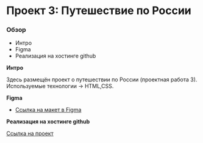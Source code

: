 # Проект 3: Путешествие по России

### Обзор
* Интро
* Figma
* Реализация на хостинге github

**Интро**

Здесь размещён проект о путешествии по России (проектная работа 3).
Используемые технологии -> HTML,CSS.

**Figma**

* [Ссылка на макет в Figma](https://www.figma.com/file/OyRWEjU6wBwRe1hapzQoLx/Sprint-3%3A-Russia-%2F-desktop-%2B-mobile?node-id=28503%3A0)

**Реализация на хостинге github**

[Ссылка на проект](https://asgardd2.github.io/russian-travel/)
